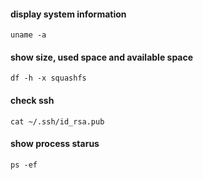 #### display system information
```
uname -a
```

#### show size, used space and available space
```
df -h -x squashfs
```

#### check ssh
```
cat ~/.ssh/id_rsa.pub
```

#### show process starus
```
ps -ef
```
